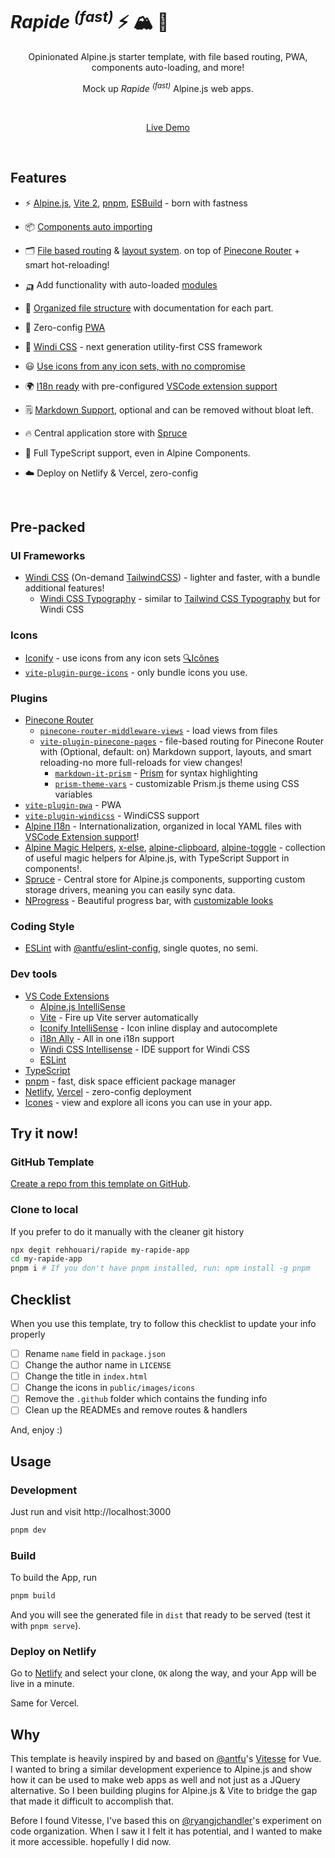 # <i>Rapide</i> <sup><em>(fast)</em></sup> :zap: :mountain_snow: :evergreen_tree:

<p align='center'>
Opinionated Alpine.js starter template, with file based routing, PWA, components auto-loading, and more!

<p align='center'>
Mock up <i>Rapide</i> <sup><em>(fast)</em></sup> Alpine.js web apps.<br>
</p>

<br>

<p align='center'>
<a href="https://rapide.vercel.app/">Live Demo</a>
</p>
<br>

## Features

-   ⚡️ [Alpine.js](https://github.com/alpinejs/alpine), [Vite 2](https://github.com/vitejs/vite), [pnpm](https://pnpm.js.org/), [ESBuild](https://github.com/evanw/esbuild) - born with fastness

-   📦 [Components auto importing](./src/components)

-   🗂 [File based routing](./src/pages) & [layout system](./src/layouts). on top of [Pinecone Router](https://gihtub.com/pinecone-router/router) + smart hot-reloading!

-   🛺  Add functionality with auto-loaded [modules](./src/modules)

-   📑 [Organized file structure](./src/) with documentation for each part.

-   📲 Zero-config [PWA](https://github.com/antfu/vite-plugin-pwa)

-   🎨 [Windi CSS](https://github.com/windicss/windicss) - next generation utility-first CSS framework

-   😃 [Use icons from any icon sets, with no compromise](./index.html#L120)

-   🌍 [I18n ready](./locales) with pre-configured [VSCode extension support](#dev-tools)

-   🗒 [Markdown Support](./src/pages), optional and can be removed without bloat left.

-   🔥 Central application store with [Spruce](./src/store)

-   🦾 Full TypeScript support, even in Alpine Components.

-   ☁️ Deploy on Netlify & Vercel, zero-config

<br>

## Pre-packed

### UI Frameworks

-   [Windi CSS](https://github.com/windicss/windicss) (On-demand [TailwindCSS](https://tailwindcss.com/)) - lighter and faster, with a bundle additional features!
    -   [Windi CSS Typography](https://windicss.netlify.app/guide/plugins.html#typography) - similar to [Tailwind CSS Typography](https://github.com/tailwindlabs/tailwindcss-typograph) but for Windi CSS

### Icons

-   [Iconify](https://iconify.design) - use icons from any icon sets [🔍Icônes](https://icones.netlify.app/)
-   [`vite-plugin-purge-icons`](https://github.com/antfu/vite-plugin-icons) - only bundle icons you use.

### Plugins

-   [Pinecone Router](https://github.com/pinecone-router/router)
    -   [`pinecone-router-middleware-views`](https://github.com/pinecone-router/middleware-views) - load views from files
    -   [`vite-plugin-pinecone-pages`](https://github.com/rehhouari/vite-plugin-pinecone-pages) - file-based routing for Pinecone Router with (Optional, default: on) Markdown support, layouts, and smart reloading-no more full-reloads for view changes!
		-    [`markdown-it-prism`](https://github.com/jGleitz/markdown-it-prism) - [Prism](https://prismjs.com/) for syntax highlighting
    	-   [`prism-theme-vars`](https://github.com/antfu/prism-theme-vars) - customizable Prism.js theme using CSS variables
-   [`vite-plugin-pwa`](https://github.com/antfu/vite-plugin-pwa) - PWA
-   [`vite-plugin-windicss`](https://github.com/antfu/vite-plugin-windicss) - WindiCSS support
-   [Alpine I18n](https://github.com/rehhouari/alpinejs-i18n) - Internationalization, organized in local YAML files with [VSCode Extension support](#dev-tools)!
-   [Alpine Magic Helpers](https://github.com/alpine-collective/alpine-magic-helper), [x-else](https://github.com/ryangjchandler/x-else), [alpine-clipboard](https://github.com/ryangjchandler/alpine-clipboard), [alpine-toggle](https://github.com/ryangjchandler/alpine-toggle) - collection of useful magic helpers for Alpine.js, with TypeScript Support in components!.
-   [Spruce](./src/store) - Central store for Alpine.js components, supporting custom storage drivers, meaning you can easily sync data.
-   [NProgress](./src/modules/nprogress.js) - Beautiful progress bar, with [customizable looks](./src/styles/nprogress.css)

### Coding Style

-   [ESLint](https://eslint.org/) with [@antfu/eslint-config](https://github.com/antfu/eslint-config), single quotes, no semi.

### Dev tools

-   [VS Code Extensions](./.vscode/extensions.json)
    -   [Alpine.js IntelliSense](https://marketplace.visualstudio.com/items?itemName=adrianwilczynski.alpine-js-intellisense)
    -   [Vite](https://marketplace.visualstudio.com/items?itemName=antfu.vite) - Fire up Vite server automatically
    -   [Iconify IntelliSense](https://marketplace.visualstudio.com/items?itemName=antfu.iconify) - Icon inline display and autocomplete
    -   [i18n Ally](https://marketplace.visualstudio.com/items?itemName=lokalise.i18n-ally) - All in one i18n support
    -   [Windi CSS Intellisense](https://marketplace.visualstudio.com/items?itemName=voorjaar.windicss-intellisense) - IDE support for Windi CSS
    -   [ESLint](https://marketplace.visualstudio.com/items?itemName=dbaeumer.vscode-eslint)
-   [TypeScript](https://www.typescriptlang.org/)
-   [pnpm](https://pnpm.js.org/) - fast, disk space efficient package manager
-   [Netlify](https://www.netlify.com/), [Vercel](https://vercel.com/) - zero-config deployment
-   [Icones](https://icones.netlify.app/) - view and explore all icons you can use in your app.  

## Try it now!

### GitHub Template

[Create a repo from this template on GitHub](https://github.com/rehhouari/rapide/generate).

### Clone to local

If you prefer to do it manually with the cleaner git history

```bash
npx degit rehhouari/rapide my-rapide-app
cd my-rapide-app
pnpm i # If you don't have pnpm installed, run: npm install -g pnpm
```

## Checklist

When you use this template, try to follow this checklist to update your info properly

-   [ ] Rename `name` field in `package.json`
-   [ ] Change the author name in `LICENSE`
-   [ ] Change the title in `index.html`
-   [ ] Change the icons in `public/images/icons`
-   [ ] Remove the `.github` folder which contains the funding info
-   [ ] Clean up the READMEs and remove routes & handlers

And, enjoy :)

## Usage

### Development

Just run and visit http://localhost:3000

```bash
pnpm dev
```

### Build

To build the App, run

```bash
pnpm build
```

And you will see the generated file in `dist` that ready to be served (test it with `pnpm serve`).

### Deploy on Netlify

Go to [Netlify](https://app.netlify.com/start) and select your clone, `OK` along the way, and your App will be live in a minute.

Same for Vercel.

## Why

This template is heavily inspired by and based on [@antfu](https://github.com/antfu)'s [Vitesse](https://github.com/antfu/vitesse) for Vue. I wanted to bring a similar development experience to Alpine.js and show how it can be used to make web apps as well and not just as a JQuery alternative. So I been building plugins for Alpine.js & Vite to bridge the gap that made it difficult to accomplish that.

Before I found Vitesse, I've based this on [@ryangjchandler](https://github.com/ryangjchandler)'s experiment on code organization. When I saw it I felt it has potential, and I wanted to make it more accessible. hopefully I did now.
